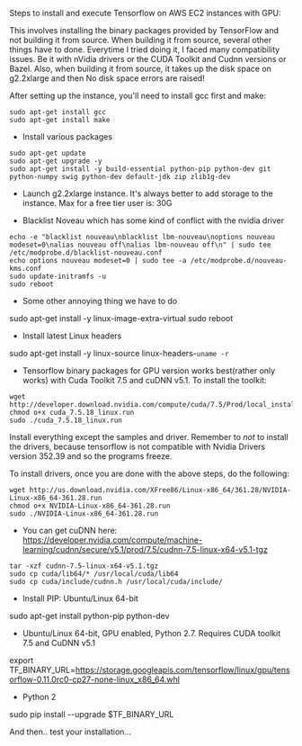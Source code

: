 Steps to install and execute Tensorflow on AWS EC2 instances with GPU:

This involves installing the binary packages provided by TensorFlow and not building it from source.
When building it from source, several other things have to done. Everytime I tried doing it, I 
faced many compatibility issues. Be it with nVidia drivers or the CUDA Toolkit and Cudnn versions or Bazel.
Also, when building it from source, it takes up the disk space on g2.2xlarge and then No disk space errors are raised! 

After setting up the instance, you'll need to install gcc first and make: 

```
sudo apt-get install gcc
sudo apt-get install make
```
* Install various packages
```
sudo apt-get update
sudo apt-get upgrade -y
sudo apt-get install -y build-essential python-pip python-dev git python-numpy swig python-dev default-jdk zip zlib1g-dev
```

* Launch g2.2xlarge instance. It's always better to add storage to the instance. Max for a free tier user is: 30G

* Blacklist Noveau which has some kind of conflict with the nvidia driver
```
echo -e "blacklist nouveau\nblacklist lbm-nouveau\noptions nouveau modeset=0\nalias nouveau off\nalias lbm-nouveau off\n" | sudo tee /etc/modprobe.d/blacklist-nouveau.conf
echo options nouveau modeset=0 | sudo tee -a /etc/modprobe.d/nouveau-kms.conf
sudo update-initramfs -u
sudo reboot 
```

* Some other annoying thing we have to do

sudo apt-get install -y linux-image-extra-virtual
sudo reboot

* Install latest Linux headers

sudo apt-get install -y linux-source linux-headers-`uname -r` 

* Tensorflow binary packages for GPU version works best(rather only works) with Cuda Toolkit 7.5 and cuDNN v5.1. To install the toolkit:

```
wget http://developer.download.nvidia.com/compute/cuda/7.5/Prod/local_installers/cuda_7.5.18_linux.run
chmod o+x cuda_7.5.18_linux.run
sudo ./cuda_7.5.18_linux.run
```

Install everything except the samples and driver. Remember to *not* to install the drivers, because tensorflow is not compatible with Nvidia Drivers version 352.39 and so the programs freeze.

To install drivers, once you are done with the above steps, do the following:

```
wget http://us.download.nvidia.com/XFree86/Linux-x86_64/361.28/NVIDIA-Linux-x86_64-361.28.run
chmod o+x NVIDIA-Linux-x86_64-361.28.run
sudo ./NVIDIA-Linux-x86_64-361.28.run
```

* You can get cuDNN here: https://developer.nvidia.com/compute/machine-learning/cudnn/secure/v5.1/prod/7.5/cudnn-7.5-linux-x64-v5.1-tgz
```
tar -xzf cudnn-7.5-linux-x64-v5.1.tgz 
sudo cp cuda/lib64/* /usr/local/cuda/lib64
sudo cp cuda/include/cudnn.h /usr/local/cuda/include/
```

* Install PIP: Ubuntu/Linux 64-bit

sudo apt-get install python-pip python-dev

* Ubuntu/Linux 64-bit, GPU enabled, Python 2.7. Requires CUDA toolkit 7.5 and CuDNN v5.1

export TF_BINARY_URL=https://storage.googleapis.com/tensorflow/linux/gpu/tensorflow-0.11.0rc0-cp27-none-linux_x86_64.whl

* Python 2

sudo pip install --upgrade $TF_BINARY_URL

And then.. test your installation...





